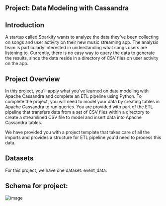 Project: Data Modeling with Cassandra
---------------------------------------------------------------------------------------
Introduction
--------------------------------------

A startup called Sparkify wants to analyze the data they've been collecting on songs and user activity on their new music streaming app. The analysis team is particularly interested in understanding what songs users are listening to. Currently, there is no easy way to query the data to generate the results, since the data reside in a directory of CSV files on user activity on the app.

Project Overview
------------------------------------

In this project, you'll apply what you've learned on data modeling with Apache Cassandra and complete an ETL pipeline using Python. To complete the project, you will need to model your data by creating tables in Apache Cassandra to run queries. You are provided with part of the ETL pipeline that transfers data from a set of CSV files within a directory to create a streamlined CSV file to model and insert data into Apache Cassandra tables.

We have provided you with a project template that takes care of all the imports and provides a structure for ETL pipeline you'd need to process this data.

Datasets
------------------------------

For this project, we have  one dataset: event_data.

Schema for project:
-------------------------

![image](https://user-images.githubusercontent.com/52973147/100525293-948a9200-31d0-11eb-9f14-57b78d5aa3ae.png)


